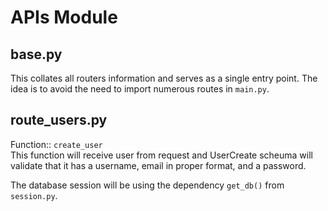 # APIs Module
  
## base.py
This collates all routers information and serves as a single entry point. The idea is to avoid the need to import numerous routes in `main.py`.  

## route_users.py
Function:: `create_user`  
This function will receive user from request and UserCreate scheuma will validate that it has a username, email in proper format, and a password.  
  
The database session will be using the dependency `get_db()` from `session.py`.